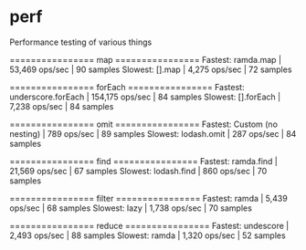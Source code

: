 # perf
Performance testing of various things

================ map ================
Fastest: ramda.map | 53,469 ops/sec | 90 samples
Slowest: [].map | 4,275 ops/sec | 72 samples


================ forEach ================
Fastest: underscore.forEach | 154,175 ops/sec | 84 samples
Slowest: [].forEach | 7,238 ops/sec | 84 samples


================ omit ================
Fastest: Custom (no nesting) | 789 ops/sec | 89 samples
Slowest: lodash.omit | 287 ops/sec | 84 samples


================ find ================
Fastest: ramda.find | 21,569 ops/sec | 67 samples
Slowest: lodash.find | 860 ops/sec | 70 samples


================ filter ================
Fastest: ramda | 5,439 ops/sec | 68 samples
Slowest: lazy | 1,738 ops/sec | 70 samples

================ reduce ================
Fastest: undescore | 2,493 ops/sec | 88 samples
Slowest: ramda | 1,320 ops/sec | 52 samples
